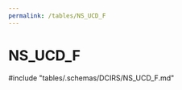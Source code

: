 ```yaml
---
permalink: /tables/NS_UCD_F
---
```

# NS\_UCD\_F
<!-- SPDX-License-Identifier: MPL-2.0 -->

<!-- ATTENTION : Ne pas supprimer ou modifier la ligne ci-dessous -->
#include "tables/.schemas/DCIRS/NS_UCD_F.md"
<!-- ATTENTION : Ne pas supprimer ou modifier la ligne ci-dessus -->
